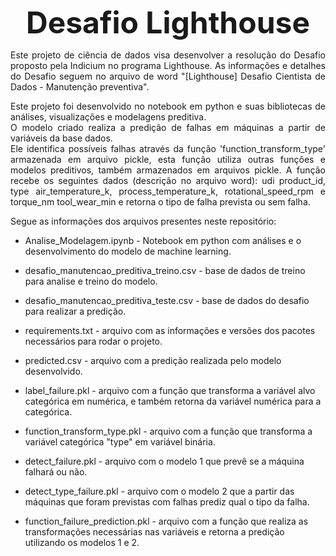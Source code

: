 <p align="center" ><font size="25"><b>Desafio Lighthouse</b></font></p>
<p align="justify">Este projeto de ciência de dados visa desenvolver a resolução do Desafio proposto pela Indicium no programa Lighthouse. 
As informações e detalhes do Desafio seguem no arquivo de word "[Lighthouse] Desafio Cientista de Dados - Manutenção preventiva". </p>
<p align="justify">
Este projeto foi desenvolvido no notebook em python e suas bibliotecas de análises, visualizações e modelagens preditiva.<br>
O modelo criado realiza a predição de falhas em máquinas a partir de variáveis da base dados. <br> 
Ele identifica possíveis falhas através da função 'function_transform_type' armazenada em arquivo pickle, esta função utiliza outras funções e modelos preditivos, também armazenados em arquivos pickle. A função recebe os seguintes dados (descrição no arquivo word): udi product_id, type air_temperature_k, process_temperature_k, rotational_speed_rpm e torque_nm tool_wear_min e retorna o tipo de falha prevista ou sem falha.
</p>

Segue as informações dos arquivos presentes neste repositório:  
* Analise_Modelagem.ipynb - Notebook em python com análises e o desenvolvimento do modelo de machine learning.  

* desafio_manutencao_preditiva_treino.csv - base de dados de treino para analise e treino do modelo.  

* desafio_manutencao_preditiva_teste.csv - base de dados do desafio para realizar a predição.  

* requirements.txt - arquivo com as informações e versões dos pacotes necessários para rodar o projeto.  

* predicted.csv - arquivo com a predição realizada pelo modelo desenvolvido.  

* label_failure.pkl - arquivo com a função que transforma a variável alvo categórica em numérica, e também retorna da variável numérica para a categórica.  

* function_transform_type.pkl - arquivo com a função que transforma a variável categórica "type" em variável binária.  

* detect_failure.pkl - arquivo com o modelo 1 que prevê se a máquina falhará ou não.  

* detect_type_failure.pkl - arquivo com o modelo 2 que a partir das máquinas que foram previstas com falhas prediz qual o tipo da falha.  

* function_failure_prediction.pkl - arquivo com a função que realiza as transformações necessárias nas variáveis e retorna a predição utilizando os modelos 1 e 2.  
